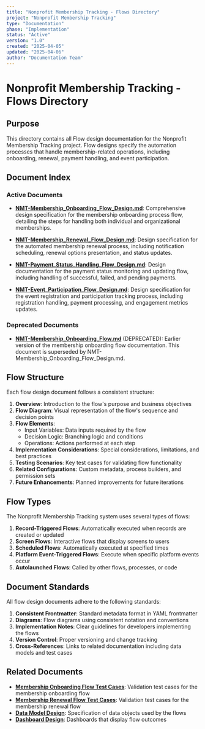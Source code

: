 ```yaml
---
title: "Nonprofit Membership Tracking - Flows Directory"
project: "Nonprofit Membership Tracking"
type: "Documentation"
phase: "Implementation"
status: "Active"
version: "1.0"
created: "2025-04-05"
updated: "2025-04-06"
author: "Documentation Team"
---
```


# Nonprofit Membership Tracking - Flows Directory

## Purpose

This directory contains all Flow design documentation for the Nonprofit Membership Tracking project. Flow designs specify the automation processes that handle membership-related operations, including onboarding, renewal, payment handling, and event participation.

## Document Index

### Active Documents

- **[NMT-Membership_Onboarding_Flow_Design.md](NMT-Membership_Onboarding_Flow_Design.md)**: Comprehensive design specification for the membership onboarding process flow, detailing the steps for handling both individual and organizational memberships.

- **[NMT-Membership_Renewal_Flow_Design.md](NMT-Membership_Renewal_Flow_Design.md)**: Design specification for the automated membership renewal process, including notification scheduling, renewal options presentation, and status updates.

- **[NMT-Payment_Status_Handling_Flow_Design.md](NMT-Payment_Status_Handling_Flow_Design.md)**: Design documentation for the payment status monitoring and updating flow, including handling of successful, failed, and pending payments.

- **[NMT-Event_Participation_Flow_Design.md](NMT-Event_Participation_Flow_Design.md)**: Design specification for the event registration and participation tracking process, including registration handling, payment processing, and engagement metrics updates.

### Deprecated Documents

- **[NMT-Membership_Onboarding_Flow.md](NMT-Membership_Onboarding_Flow.md)** (DEPRECATED): Earlier version of the membership onboarding flow documentation. This document is superseded by NMT-Membership_Onboarding_Flow_Design.md.

## Flow Structure

Each flow design document follows a consistent structure:

1. **Overview**: Introduction to the flow's purpose and business objectives
2. **Flow Diagram**: Visual representation of the flow's sequence and decision points
3. **Flow Elements**:
   - Input Variables: Data inputs required by the flow
   - Decision Logic: Branching logic and conditions
   - Operations: Actions performed at each step
4. **Implementation Considerations**: Special considerations, limitations, and best practices
5. **Testing Scenarios**: Key test cases for validating flow functionality
6. **Related Configurations**: Custom metadata, process builders, and permission sets
7. **Future Enhancements**: Planned improvements for future iterations

## Flow Types

The Nonprofit Membership Tracking system uses several types of flows:

1. **Record-Triggered Flows**: Automatically executed when records are created or updated
2. **Screen Flows**: Interactive flows that display screens to users
3. **Scheduled Flows**: Automatically executed at specified times
4. **Platform Event-Triggered Flows**: Execute when specific platform events occur
5. **Autolaunched Flows**: Called by other flows, processes, or code

## Document Standards

All flow design documents adhere to the following standards:

1. **Consistent Frontmatter**: Standard metadata format in YAML frontmatter
2. **Diagrams**: Flow diagrams using consistent notation and conventions
3. **Implementation Notes**: Clear guidelines for developers implementing the flows
4. **Version Control**: Proper versioning and change tracking
5. **Cross-References**: Links to related documentation including data models and test cases

## Related Documents

- **[Membership Onboarding Flow Test Cases](../Tests/NMT-Membership_Onboarding_Flow_Test_Cases.md)**: Validation test cases for the membership onboarding flow
- **[Membership Renewal Flow Test Cases](../Tests/NMT-Membership_Renewal_Flow_Test_Cases.md)**: Validation test cases for the membership renewal flow
- **[Data Model Design](../Docs/NMT-Data_Model_Design_Consolidated.md)**: Specification of data objects used by the flows
- **[Dashboard Design](../Reports/NMT-Dashboard_Design.md)**: Dashboards that display flow outcomes 